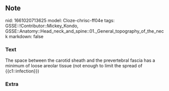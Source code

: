 ## Note
nid: 1661020713625
model: Cloze-chrisc-ff04e
tags: GSSE::!Contributor::Mickey_Kondo, GSSE::Anatomy::Head_neck_and_spine::01._General_topography_of_the_neck
markdown: false

### Text
The space between the carotid sheath and the prevertebral fascia has a minimum of loose areolar tissue (not enough to limit the spread of {{c1::infection}})

### Extra

